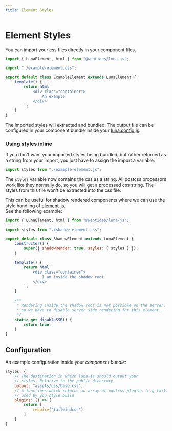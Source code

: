 ```yaml
---
title: Element Styles
---
```


# Element Styles

You can import your css files directly in your component files.

```js
import { LunaElement, html } from "@webtides/luna-js";

import "./example-element.css";

export default class ExampleElement extends LunaElement {
    template() {
        return html`
            <div class="container">
                An example
            </div>
        `;
    }
}
```

The imported styles will extracted and bundled. The output file can be configured in your component bundle inside your [luna.config.js](/configuration).

### Using styles inline

If you don't want your imported styles being bundled, but rather returned as a string from your import, you just have to assign the import a variable.

```js
import styles from "./example-element.js";
```

The `styles` variable now contains the css as a string. All postcss processors work like they normally do, so you will get a processed css string.
The styles from this file won't be extracted into the css file.

This can be useful for shadow rendered components where we can use the style handling of [element-js](https://github.com/webtides/element-js/tree/main/docs#styles-1).  
See the following example:

```js
import { LunaElement, html } from "@webtides/luna-js";

import styles from "./shadow-element.css";

export default class ShadowElement extends LunaElement {
    constructor() {
        super({ shadowRender: true, styles: [ styles ] });
    }
    
    template() {
        return html`
            <div class="container">
                I am inside the shadow root.
            </div>
        `;
    }
    
    /**
     * Rendering inside the shadow root is not possible on the server,
     * so we have to disable server side rendering for this element.
     */
    static get disableSSR() {
        return true;
    }
}
```

## Configuration

An example configuration inside your *component bundle*:

```js
styles: {
    // The destination in which luna-js should output your
    // styles. Relative to the public directory
    output: "assets/css/base.css",
    // A functions which returns an array of postcss plugins (e.g tailwind)
    // used by you style build. 
    plugins: () => {
        return [
            require("tailwindcss")
        ]
    }
}
```


